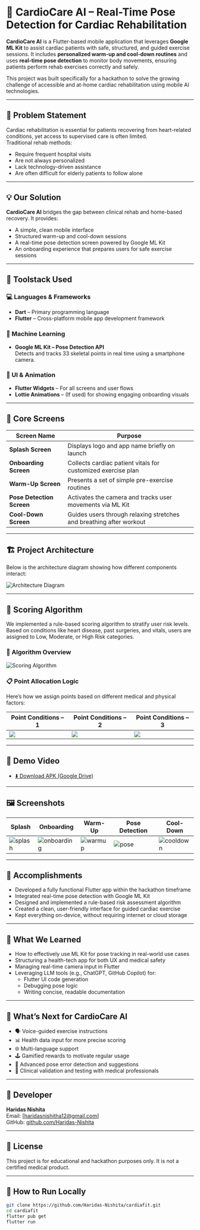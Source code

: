# 💓 CardioCare AI – Real-Time Pose Detection for Cardiac Rehabilitation

**CardioCare AI** is a Flutter-based mobile application that leverages **Google ML Kit** to assist cardiac patients with safe, structured, and guided exercise sessions. It includes **personalized warm-up and cool-down routines** and uses **real-time pose detection** to monitor body movements, ensuring patients perform rehab exercises correctly and safely.

This project was built specifically for a hackathon to solve the growing challenge of accessible and at-home cardiac rehabilitation using mobile AI technologies.

---

## 🎯 Problem Statement

Cardiac rehabilitation is essential for patients recovering from heart-related conditions, yet access to supervised care is often limited.  
Traditional rehab methods:
- Require frequent hospital visits
- Are not always personalized
- Lack technology-driven assistance
- Are often difficult for elderly patients to follow alone

---

## 💡 Our Solution

**CardioCare AI** bridges the gap between clinical rehab and home-based recovery. It provides:
- A simple, clean mobile interface
- Structured warm-up and cool-down sessions
- A real-time pose detection screen powered by Google ML Kit
- An onboarding experience that prepares users for safe exercise sessions

---

## 🧰 Toolstack Used

### 💻 Languages & Frameworks
- **Dart** – Primary programming language  
- **Flutter** – Cross-platform mobile app development framework

### 🤖 Machine Learning
- **Google ML Kit – Pose Detection API**  
  Detects and tracks 33 skeletal points in real time using a smartphone camera.

### 🎨 UI & Animation
- **Flutter Widgets** – For all screens and user flows  
- **Lottie Animations** – (If used) for showing engaging onboarding visuals

---

## 🧠 Core Screens

| Screen Name              | Purpose                                                                 |
|--------------------------|-------------------------------------------------------------------------|
| **Splash Screen**        | Displays logo and app name briefly on launch                            |
| **Onboarding Screen**    | Collects cardiac patient vitals for customized exercise plan            |
| **Warm-Up Screen**       | Presents a set of simple pre-exercise routines                          |
| **Pose Detection Screen**| Activates the camera and tracks user movements via ML Kit               |
| **Cool-Down Screen**     | Guides users through relaxing stretches and breathing after workout     |

---

## 🏗️ Project Architecture

Below is the architecture diagram showing how different components interact:

![Architecture Diagram](diagrams/architecture.png)

---

## 🧮 Scoring Algorithm

We implemented a rule-based scoring algorithm to stratify user risk levels. Based on conditions like heart disease, past surgeries, and vitals, users are assigned to Low, Moderate, or High Risk categories.

### 📌 Algorithm Overview

![Scoring Algorithm](diagrams/score.png)

### 📋 Point Allocation Logic

Here’s how we assign points based on different medical and physical factors:

| Point Conditions – 1 | Point Conditions – 2 | Point Conditions – 3 |
|----------------------|----------------------|----------------------|
| ![](diagrams/point1.png) | ![](diagrams/point2.png) | ![](diagrams/point3.png) |

---

## 🎥 Demo Video

- [⬇️ Download APK (Google Drive)](https://drive.google.com/file/d/1y0uLT5pFFebeldfgWsyy2pcWx2kLxqwj/view?usp=sharing)

---

## 🖼️ Screenshots

| Splash | Onboarding | Warm-Up | Pose Detection | Cool-Down |
|--------|------------|---------|----------------|-----------|
| ![splash](screenshots/splash.png) | ![onboarding](screenshots/onboarding.png) | ![warmup](screenshots/warmup.png) | ![pose](screenshots/pose.png) | ![cooldown](screenshots/cooldown.png) |

---

## 🏁 Accomplishments

- Developed a fully functional Flutter app within the hackathon timeframe  
- Integrated real-time pose detection with Google ML Kit  
- Designed and implemented a rule-based risk assessment algorithm  
- Created a clean, user-friendly interface for guided cardiac exercise  
- Kept everything on-device, without requiring internet or cloud storage  

---

## 🧠 What We Learned

- How to effectively use ML Kit for pose tracking in real-world use cases  
- Structuring a health-tech app for both UX and medical safety  
- Managing real-time camera input in Flutter  
- Leveraging LLM tools (e.g., ChatGPT, GitHub Copilot) for:
  - Flutter UI code generation  
  - Debugging pose logic  
  - Writing concise, readable documentation  

---

## 🔮 What’s Next for CardioCare AI

- 🗣️ Voice-guided exercise instructions  
- 📊 Health data input for more precise scoring  
- 🌐 Multi-language support  
- 🕹️ Gamified rewards to motivate regular usage  
- 🧠 Advanced pose error detection and suggestions  
- 🤝 Clinical validation and testing with medical professionals

---

## 👤 Developer

**Haridas Nishita**  
Email: [haridasnishitha12@gmail.com]  
GitHub: [github.com/Haridas-Nishita](https://github.com/Haridas-Nishita)

---

## 📜 License

This project is for educational and hackathon purposes only. It is not a certified medical product.

---

## 📂 How to Run Locally

```bash
git clone https://github.com/Haridas-Nishita/cardiafit.git
cd cardiafit
flutter pub get
flutter run
